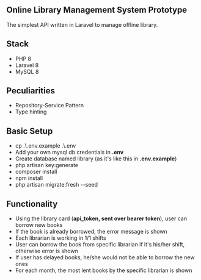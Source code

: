 
## Online Library Management System Prototype

<p>The simplest API written in Laravel to manage offline library.</p>

## Stack

<ul>
    <li>PHP 8</li>
    <li>Laravel 8</li>
    <li>MySQL 8</li>
</ul>

## Peculiarities

<ul>
    <li>Repository-Service Pattern</li>
    <li>Type hinting</li>
</ul>

## Basic Setup

<ul>
    <li>cp .\.env.example .\.env</li>
    <li>Add your own mysql db credentials in <strong>.env</strong></li>
    <li>Create database named library (as it's like this in <strong>.env.example</strong>)</li>
    <li>php artisan key:generate</li>
    <li>composer install</li>
    <li>npm install</li>
    <li>php artisan migrate:fresh --seed</li>
</ul>

## Functionality

<ul>
    <li>Using the library card (<strong>api_token, sent over bearer token</strong>), user can borrow new books</li>
    <li>If the book is already borrowed, the error message is shown</li>
    <li>Each librarian is working in 1/1 shifts</li>
    <li>User can borrow the book from specific librarian if it's his/her shift, otherwise error is shown</li>
    <li>If user has delayed books, he/she would not be able to borrow the new ones</li>
    <li>For each month, the most lent books by the specific librarian is shown</li>
</ul>

